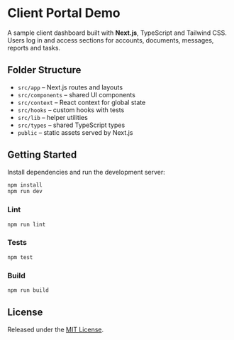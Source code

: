 # Client Portal Demo

A sample client dashboard built with **Next.js**, TypeScript and Tailwind CSS. Users log in and access sections for accounts, documents, messages, reports and tasks.

## Folder Structure

- `src/app` – Next.js routes and layouts
- `src/components` – shared UI components
- `src/context` – React context for global state
- `src/hooks` – custom hooks with tests
- `src/lib` – helper utilities
- `src/types` – shared TypeScript types
- `public` – static assets served by Next.js

## Getting Started

Install dependencies and run the development server:

```bash
npm install
npm run dev
```

### Lint

```bash
npm run lint
```

### Tests

```bash
npm test
```

### Build

```bash
npm run build
```

## License

Released under the [MIT License](LICENSE).
